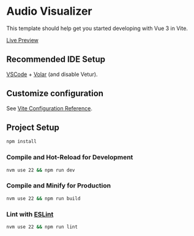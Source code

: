 # Audio Visualizer

This template should help get you started developing with Vue 3 in Vite.

[Live Preview](https://ulcuber.github.io/audio-viz/)

## Recommended IDE Setup

[VSCode](https://code.visualstudio.com/) + [Volar](https://marketplace.visualstudio.com/items?itemName=Vue.volar) (and disable Vetur).

## Customize configuration

See [Vite Configuration Reference](https://vitejs.dev/config/).

## Project Setup

```sh
npm install
```

### Compile and Hot-Reload for Development

```sh
nvm use 22 && npm run dev
```

### Compile and Minify for Production

```sh
nvm use 22 && npm run build
```

### Lint with [ESLint](https://eslint.org/)

```sh
nvm use 22 && npm run lint
```
